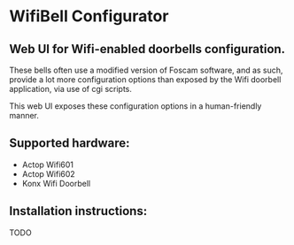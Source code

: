 # WifiBell Configurator

## Web UI for Wifi-enabled doorbells configuration.

These bells often use a modified version of Foscam software, and as such, provide a lot more configuration options than exposed by the Wifi doorbell application, via use of cgi scripts.

This web UI exposes these configuration options in a human-friendly manner.

## Supported hardware:
- Actop Wifi601
- Actop Wifi602
- Konx Wifi Doorbell

## Installation instructions:
TODO
